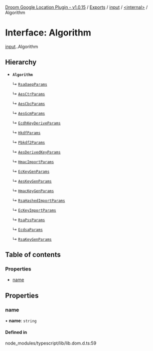 [Droom Google Location Plugin - v1.0.15](../README.md) / [Exports](../modules.md) / [input](../modules/input.md) / [<internal\>](../modules/input._internal_.md) / Algorithm

# Interface: Algorithm

[input](../modules/input.md).[<internal>](../modules/input._internal_.md).Algorithm

## Hierarchy

- **`Algorithm`**

  ↳ [`RsaOaepParams`](input._internal_.RsaOaepParams.md)

  ↳ [`AesCtrParams`](input._internal_.AesCtrParams.md)

  ↳ [`AesCbcParams`](input._internal_.AesCbcParams.md)

  ↳ [`AesGcmParams`](input._internal_.AesGcmParams.md)

  ↳ [`EcdhKeyDeriveParams`](input._internal_.EcdhKeyDeriveParams.md)

  ↳ [`HkdfParams`](input._internal_.HkdfParams.md)

  ↳ [`Pbkdf2Params`](input._internal_.Pbkdf2Params.md)

  ↳ [`AesDerivedKeyParams`](input._internal_.AesDerivedKeyParams.md)

  ↳ [`HmacImportParams`](input._internal_.HmacImportParams.md)

  ↳ [`EcKeyGenParams`](input._internal_.EcKeyGenParams.md)

  ↳ [`AesKeyGenParams`](input._internal_.AesKeyGenParams.md)

  ↳ [`HmacKeyGenParams`](input._internal_.HmacKeyGenParams.md)

  ↳ [`RsaHashedImportParams`](input._internal_.RsaHashedImportParams.md)

  ↳ [`EcKeyImportParams`](input._internal_.EcKeyImportParams.md)

  ↳ [`RsaPssParams`](input._internal_.RsaPssParams.md)

  ↳ [`EcdsaParams`](input._internal_.EcdsaParams.md)

  ↳ [`RsaKeyGenParams`](input._internal_.RsaKeyGenParams.md)

## Table of contents

### Properties

- [name](input._internal_.Algorithm.md#name)

## Properties

### name

• **name**: `string`

#### Defined in

node_modules/typescript/lib/lib.dom.d.ts:59
